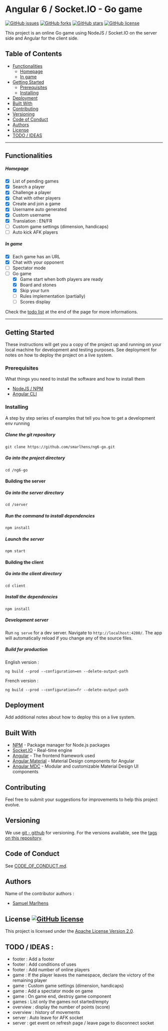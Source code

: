 # Angular 6 / Socket.IO - Go game

[![GitHub issues](https://img.shields.io/github/issues/smarlhens/ng6-go.svg)](https://github.com/smarlhens/ng6-go/issues)
[![GitHub forks](https://img.shields.io/github/forks/smarlhens/ng6-go.svg)](https://github.com/smarlhens/ng6-go/network)
[![GitHub stars](https://img.shields.io/github/stars/smarlhens/ng6-go.svg)](https://github.com/smarlhens/ng6-go/stargazers)
[![GitHub license](https://img.shields.io/github/license/smarlhens/ng6-go.svg)](https://github.com/smarlhens/ng6-go/blob/master/LICENSE)

This project is an online Go game using NodeJS / Socket.IO on the server side and Angular for the client side.

## Table of Contents 

- [Functionalities](#functionalities)
  - [Homepage](#homepage)
  - [In game](#in-game)
- [Getting Started](#getting-started)
  - [Prerequisites](#prerequisites)
  - [Installing](#installing)
- [Deployment](#deployment)
- [Built With](#built-with)
- [Contributing](#contributing)
- [Versioning](#versioning)
- [Code of Conduct](#code-of-conduct)
- [Authors](#authors)
- [License](#license)
- [TODO / IDEAS](#todo--ideas-)

---

## Functionalities

##### Homepage
- [x] List of pending games
- [x] Search a player
- [x] Challenge a player
- [x] Chat with other players
- [x] Create and join a game
- [x] Username auto generated
- [x] Custom username
- [x] Translation : EN/FR
- [ ] Custom game settings (dimension, handicaps)
- [ ] Auto kick AFK players

##### In game
- [x] Each game has an URL
- [x] Chat with your opponent
- [ ] Spectator mode
- [ ] Go game
  - [x] Game start when both players are ready
  - [x] Board and stones
  - [x] Skip your turn
  - [ ] Rules implementation (partially)
  - [ ] Scores display

Check the [todo list](#todo--ideas-) at the end of the page for more informations.

---

## Getting Started

These instructions will get you a copy of the project up and running on your local machine for development and testing purposes. See deployment for notes on how to deploy the project on a live system.

### Prerequisites

What things you need to install the software and how to install them

* [NodeJS / NPM](https://nodejs.org)
* [Angular CLI](https://cli.angular.io/)

### Installing

A step by step series of examples that tell you how to get a development env running

##### Clone the git repository
```
git clone https://github.com/smarlhens/ng6-go.git
```

##### Go into the project directory
```
cd /ng6-go
```
#### Building the server
##### Go into the server directory
```
cd /server
```
##### Run the command to install dependencies
```
npm install
```
##### Launch the server
```
npm start
```
#### Building the client
##### Go into the client directory
```
cd client
```
##### Install the dependencies
```
npm install
```
##### Development server

Run `ng serve` for a dev server. Navigate to `http://localhost:4200/`. The app will automatically reload if you change any of the source files.

##### Build for production

English version :
```
ng build --prod --configuration=en --delete-output-path
```

French version :
```
ng build --prod --configuration=fr --delete-output-path
```

## Deployment

Add additional notes about how to deploy this on a live system.

## Built With

* [NPM](https://www.npmjs.com/) - Package manager for Node.js packages
* [Socket.IO](https://socket.io/) - Real-time engine
* [Angular](https://angular.io/) - The frontend framework used
* [Angular Material](https://v6.material.angular.io/) - Material Design components for Angular
* [Angular MDC](https://github.com/material-components/material-components-web) - Modular and customizable Material Design UI components

## Contributing

Feel free to submit your suggestions for improvements to help this project evolve.

## Versioning

We use [git - github](https://github.com/) for versioning. For the versions available, see the [tags on this repository](https://github.com/smarlhens/ng6-go/tags). 

## Code of Conduct

See [CODE_OF_CONDUCT.md](https://github.com/smarlhens/ng6-go/blob/master/CODE_OF_CONDUCT.md).

## Authors
Name of the contributor authors :
* [Samuel Marlhens](https://samuel.marlhens.fr)

## License [![GitHub license](https://img.shields.io/github/license/smarlhens/ng6-go.svg)](https://github.com/smarlhens/ng6-go/blob/master/LICENSE)

This project is licensed under the [Apache License Version 2.0](https://github.com/smarlhens/ng6-go/blob/master/LICENSE).

## TODO / IDEAS :
* footer : Add a footer
* footer : Add conditions of uses
* footer : Add number of online players
* game : If the player leaves the namespace, declare the victory of the remaining player
* game : Custom game settings (dimension, handicaps)
* game : Add a spectator mode on game
* game : On game end, destroy game component
* games : List only the games not started/empty
* overview : display the number of points (score)
* overview : history of movements
* server : Auto leave for AFK socket
* server : get event on refresh page / leave page to disconnect socket